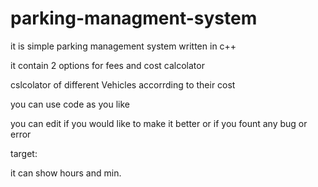 # parking-managment-system

it is simple parking management system written in c++ 

it contain 2 options for fees and cost calcolator

cslcolator of different Vehicles accorrding to their cost 

you can use code as you like 

you can edit if you would like to make it better or if you fount any bug or error


target:

it can show hours and min.
